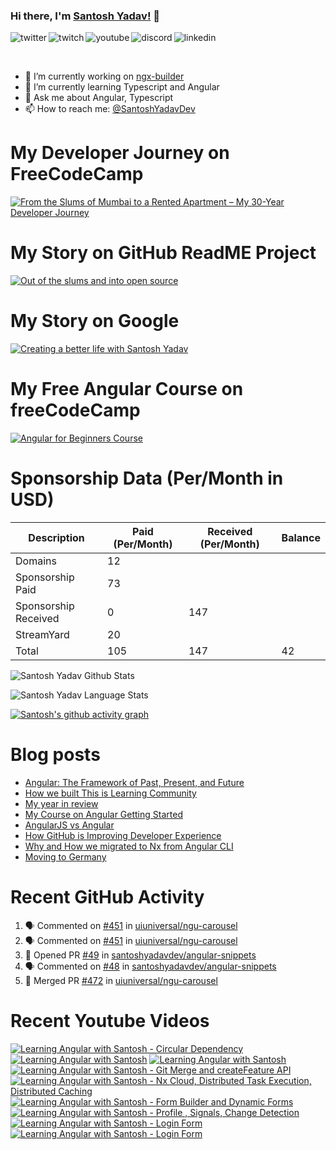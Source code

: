### Hi there, I'm [Santosh Yadav!](https://santoshyadav.dev) 👋

<p>
<a href="https://twitter.com/SantoshYadavDev">
   <img align="left" alt="twitter" src="https://img.shields.io/badge/Twitter-1DA1F2?style=for-the-badge&logo=twitter&logoColor=white" />
</a>&nbsp;&nbsp;

<a href="https://www.twitch.tv/santoshyadavdev">
   <img align="left" alt="twitch" src="https://img.shields.io/badge/Twitch-9146FF?style=for-the-badge&logo=twitch&logoColor=white" />
</a>&nbsp;&nbsp;

<a href="https://www.youtube.com/c/TechTalksWithSantosh">
   <img align="left" alt="youtube" src="https://img.shields.io/badge/YouTube-FF0000?style=for-the-badge&logo=youtube&logoColor=white" />
</a>&nbsp;&nbsp;

<a href="https://discord.gg/m6cNkVfXrQ">
   <img align="left" alt="discord" src="https://img.shields.io/badge/Discord-7289DA?style=for-the-badge&logo=discord&logoColor=white" />
</a>&nbsp;&nbsp;

<a href="https://www.linkedin.com/in/santoshyadavdev/">
   <img align="left" alt="linkedin" src="https://img.shields.io/badge/LinkedIn-0077B5?style=for-the-badge&logo=linkedin&logoColor=white" />
</a>
   


<p/>

<br/>
<p>

- 🔭 I’m currently working on [ngx-builder](https://github.com/ngx-builders)
- 🌱 I’m currently learning Typescript and Angular
- 💬 Ask me about Angular, Typescript
- 📫 How to reach me: [@SantoshYadavDev](https://twitter.com/SantoshYadavDev)

</p>

# My Developer Journey on FreeCodeCamp

[![From the Slums of Mumbai to a Rented Apartment – My 30-Year Developer Journey](https://images.ctfassets.net/s5uo95nf6njh/X5UtU4CujK58wJ0GYMOgX/5c270bf97627dd06134c316de8b95e44/Santosh_Yadav_07.01.2023_055.jpg?w=1200&fm=avif)](https://www.freecodecamp.org/news/my-journey-into-tech-from-slums-of-mumbai-to-my-own-apartment/)

# My Story on GitHub ReadME Project

[![Out of the slums and into open source](https://images.ctfassets.net/s5uo95nf6njh/2GWKJkEH95SEwMoqxEBRoX/3413d6d4c8f05070b9d9c549075b537c/Santosh_Yadav_07.01.2023_001_1.jpg?w=1200&fm=avif)](https://github.com/readme/stories/santosh-yadav)

# My Story on Google 

[![Creating a better life with Santosh Yadav](http://img.youtube.com/vi/RpSdB7BTp_U/0.jpg)](https://youtu.be/RpSdB7BTp_U)

# My Free Angular Course on freeCodeCamp

[![Angular for Beginners Course](http://img.youtube.com/vi/3qBXWUpoPHo/0.jpg)](http://www.youtube.com/watch?v=3qBXWUpoPHo)

# Sponsorship Data (Per/Month in USD)

| Description          | Paid (Per/Month) | Received (Per/Month) | Balance |
|----------------------|------------------|----------------------|---------|
| Domains              | 12               |                      |         |
| Sponsorship Paid     | 73               |                      |         |
| Sponsorship Received | 0                | 147                  |         |
| StreamYard           | 20               |                      |         |
| Total                | 105              | 147                  | 42      |

![Santosh Yadav Github Stats](https://github-readme-stats.vercel.app/api?username=SantoshYadavDev&show_icons=true&include_all_commits=true&theme=radical)

![Santosh Yadav Language Stats](https://github-readme-stats.vercel.app/api/top-langs/?username=SantoshYadavDev&layout=compact&theme=radical)

[![Santosh's github activity graph](https://github-readme-activity-graph.vercel.app/graph?username=SantoshYadavDev&theme=github-compact)](https://github.com/ashutosh00710/github-readme-activity-graph)

# Blog posts
<!-- BLOG-POST-LIST:START -->
- [Angular: The Framework of Past, Present, and Future](https://dev.to/this-is-angular/angular-the-framework-of-past-present-and-future-87d)
- [How we built This is Learning Community](https://dev.to/this-is-learning/how-we-built-this-is-learning-community-g34)
- [My year in review](https://dev.to/this-is-learning/my-year-in-review-341d)
- [My Course on Angular Getting Started](https://dev.to/this-is-learning/my-course-on-angular-getting-started-3jec)
- [AngularJS vs Angular](https://dev.to/this-is-angular/angularjs-vs-angular-1gh6)
- [How GitHub is Improving Developer Experience](https://dev.to/this-is-learning/how-github-is-improving-developer-experience-8jj)
- [Why and How we migrated to Nx from Angular CLI](https://dev.to/this-is-angular/why-and-how-we-migrated-to-nx-from-angular-cli-5a61)
- [Moving to Germany](https://dev.to/santoshyadavdev/moving-to-germany-4no9)
<!-- BLOG-POST-LIST:END -->

# Recent GitHub Activity
<!--START_SECTION:activity-->
1. 🗣 Commented on [#451](https://github.com/uiuniversal/ngu-carousel/issues/451#issuecomment-1651873170) in [uiuniversal/ngu-carousel](https://github.com/uiuniversal/ngu-carousel)
2. 🗣 Commented on [#451](https://github.com/uiuniversal/ngu-carousel/issues/451#issuecomment-1649739386) in [uiuniversal/ngu-carousel](https://github.com/uiuniversal/ngu-carousel)
3. 💪 Opened PR [#49](https://github.com/santoshyadavdev/angular-snippets/pull/49) in [santoshyadavdev/angular-snippets](https://github.com/santoshyadavdev/angular-snippets)
4. 🗣 Commented on [#48](https://github.com/santoshyadavdev/angular-snippets/pull/48#issuecomment-1648685542) in [santoshyadavdev/angular-snippets](https://github.com/santoshyadavdev/angular-snippets)
5. 🎉 Merged PR [#472](https://github.com/uiuniversal/ngu-carousel/pull/472) in [uiuniversal/ngu-carousel](https://github.com/uiuniversal/ngu-carousel)
<!--END_SECTION:activity-->

# Recent Youtube Videos
<!-- BEGIN YOUTUBE-CARDS -->
[![Learning Angular with Santosh - Circular Dependency](https://ytcards.demolab.com/?id=MfdRxHKRMVE&title=Learning+Angular+with+Santosh+-+Circular+Dependency&lang=en&timestamp=1688938308&background_color=%230d1117&title_color=%23ffffff&stats_color=%23dedede&width=250&border_radius=5 "Learning Angular with Santosh - Circular Dependency")](https://www.youtube.com/watch?v=MfdRxHKRMVE)
[![Learning Angular with Santosh](https://ytcards.demolab.com/?id=J8p-HIAhErg&title=Learning+Angular+with+Santosh&lang=en&timestamp=1689325403&background_color=%230d1117&title_color=%23ffffff&stats_color=%23dedede&width=250&border_radius=5 "Learning Angular with Santosh")](https://www.youtube.com/watch?v=J8p-HIAhErg)
[![Learning Angular with Santosh](https://ytcards.demolab.com/?id=xQGzyfHE7G4&title=Learning+Angular+with+Santosh&lang=en&timestamp=1689239273&background_color=%230d1117&title_color=%23ffffff&stats_color=%23dedede&width=250&border_radius=5 "Learning Angular with Santosh")](https://www.youtube.com/watch?v=xQGzyfHE7G4)
[![Learning Angular with Santosh - Git Merge and createFeature API](https://ytcards.demolab.com/?id=d3SSojYImng&title=Learning+Angular+with+Santosh+-+Git+Merge+and+createFeature+API&lang=en&timestamp=1689151233&background_color=%230d1117&title_color=%23ffffff&stats_color=%23dedede&width=250&border_radius=5 "Learning Angular with Santosh - Git Merge and createFeature API")](https://www.youtube.com/watch?v=d3SSojYImng)
[![Learning Angular with Santosh - Nx Cloud, Distributed Task Execution, Distributed Caching](https://ytcards.demolab.com/?id=rFQtXK20tgc&title=Learning+Angular+with+Santosh+-+Nx+Cloud%2C+Distributed+Task+Execution%2C+Distributed+Caching&lang=en&timestamp=1689066086&background_color=%230d1117&title_color=%23ffffff&stats_color=%23dedede&width=250&border_radius=5 "Learning Angular with Santosh - Nx Cloud, Distributed Task Execution, Distributed Caching")](https://www.youtube.com/watch?v=rFQtXK20tgc)
[![Learning Angular with Santosh - Form Builder and Dynamic Forms](https://ytcards.demolab.com/?id=Msfqo_78EII&title=Learning+Angular+with+Santosh+-+Form+Builder+and+Dynamic+Forms&lang=en&timestamp=1688720786&background_color=%230d1117&title_color=%23ffffff&stats_color=%23dedede&width=250&border_radius=5 "Learning Angular with Santosh - Form Builder and Dynamic Forms")](https://www.youtube.com/watch?v=Msfqo_78EII)
[![Learning Angular with Santosh - Profile , Signals, Change Detection](https://ytcards.demolab.com/?id=IXr3-PnHWwI&title=Learning+Angular+with+Santosh+-+Profile+%2C+Signals%2C+Change+Detection&lang=en&timestamp=1688547879&background_color=%230d1117&title_color=%23ffffff&stats_color=%23dedede&width=250&border_radius=5 "Learning Angular with Santosh - Profile , Signals, Change Detection")](https://www.youtube.com/watch?v=IXr3-PnHWwI)
[![Learning Angular with Santosh - Login Form](https://ytcards.demolab.com/?id=WlXEHx4fdzQ&title=Learning+Angular+with+Santosh+-+Login+Form&lang=en&timestamp=1688461647&background_color=%230d1117&title_color=%23ffffff&stats_color=%23dedede&width=250&border_radius=5 "Learning Angular with Santosh - Login Form")](https://www.youtube.com/watch?v=WlXEHx4fdzQ)
[![Learning Angular with Santosh - Login Form](https://ytcards.demolab.com/?id=ctq7Cg4FqCw&title=Learning+Angular+with+Santosh+-+Login+Form&lang=en&timestamp=1688287975&background_color=%230d1117&title_color=%23ffffff&stats_color=%23dedede&width=250&border_radius=5 "Learning Angular with Santosh - Login Form")](https://www.youtube.com/watch?v=ctq7Cg4FqCw)
<!-- END YOUTUBE-CARDS -->

